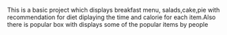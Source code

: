 This is a basic project which displays breakfast menu, salads,cake,pie with recommendation for diet diplaying the time and calorie for each item.Also there is popular box with displays some of the popular items by people

